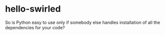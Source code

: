 # hello-swirled

So is Python easy to use only if somebody else handles installation of all the dependencies for your code?
